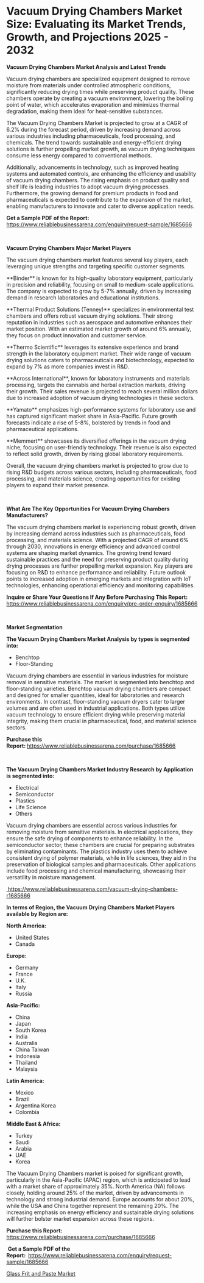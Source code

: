 <p><h1>Vacuum Drying Chambers Market Size: Evaluating its Market Trends, Growth, and Projections 2025 - 2032</h1></p><p><strong>Vacuum Drying Chambers Market Analysis and Latest Trends</strong></p>
<p><p>Vacuum drying chambers are specialized equipment designed to remove moisture from materials under controlled atmospheric conditions, significantly reducing drying times while preserving product quality. These chambers operate by creating a vacuum environment, lowering the boiling point of water, which accelerates evaporation and minimizes thermal degradation, making them ideal for heat-sensitive substances.</p><p>The Vacuum Drying Chambers Market is projected to grow at a CAGR of 6.2% during the forecast period, driven by increasing demand across various industries including pharmaceuticals, food processing, and chemicals. The trend towards sustainable and energy-efficient drying solutions is further propelling market growth, as vacuum drying techniques consume less energy compared to conventional methods.</p><p>Additionally, advancements in technology, such as improved heating systems and automated controls, are enhancing the efficiency and usability of vacuum drying chambers. The rising emphasis on product quality and shelf life is leading industries to adopt vacuum drying processes. Furthermore, the growing demand for premium products in food and pharmaceuticals is expected to contribute to the expansion of the market, enabling manufacturers to innovate and cater to diverse application needs.</p></p>
<p><strong>Get a Sample PDF of the Report:&nbsp;</strong> <a href="https://www.reliablebusinessarena.com/enquiry/request-sample/1685666?utm_campaign=3457&utm_medium=2&utm_source=Github&utm_content=ia&utm_term=24032025&utm_id=vacuum-drying-chambers">https://www.reliablebusinessarena.com/enquiry/request-sample/1685666</a></p>
<p>&nbsp;</p>
<p><strong>Vacuum Drying Chambers Major Market Players</strong></p>
<p><p>The vacuum drying chambers market features several key players, each leveraging unique strengths and targeting specific customer segments. </p><p>**Binder** is known for its high-quality laboratory equipment, particularly in precision and reliability, focusing on small to medium-scale applications. The company is expected to grow by 5-7% annually, driven by increasing demand in research laboratories and educational institutions.</p><p>**Thermal Product Solutions (Tenney)** specializes in environmental test chambers and offers robust vacuum drying solutions. Their strong reputation in industries such as aerospace and automotive enhances their market position. With an estimated market growth of around 6% annually, they focus on product innovation and customer service.</p><p>**Thermo Scientific** leverages its extensive experience and brand strength in the laboratory equipment market. Their wide range of vacuum drying solutions caters to pharmaceuticals and biotechnology, expected to expand by 7% as more companies invest in R&D.</p><p>**Across International**, known for laboratory instruments and materials processing, targets the cannabis and herbal extraction markets, driving their growth. Their sales revenue is projected to reach several million dollars due to increased adoption of vacuum drying technologies in these sectors.</p><p>**Yamato** emphasizes high-performance systems for laboratory use and has captured significant market share in Asia-Pacific. Future growth forecasts indicate a rise of 5-8%, bolstered by trends in food and pharmaceutical applications.</p><p>**Memmert** showcases its diversified offerings in the vacuum drying niche, focusing on user-friendly technology. Their revenue is also expected to reflect solid growth, driven by rising global laboratory requirements.</p><p>Overall, the vacuum drying chambers market is projected to grow due to rising R&D budgets across various sectors, including pharmaceuticals, food processing, and materials science, creating opportunities for existing players to expand their market presence.</p></p>
<p>&nbsp;</p>
<p><strong>What Are The Key Opportunities For Vacuum Drying Chambers Manufacturers?</strong></p>
<p><p>The vacuum drying chambers market is experiencing robust growth, driven by increasing demand across industries such as pharmaceuticals, food processing, and materials science. With a projected CAGR of around 6% through 2030, innovations in energy efficiency and advanced control systems are shaping market dynamics. The growing trend toward sustainable practices and the need for preserving product quality during drying processes are further propelling market expansion. Key players are focusing on R&D to enhance performance and reliability. Future outlook points to increased adoption in emerging markets and integration with IoT technologies, enhancing operational efficiency and monitoring capabilities.</p></p>
<p><strong>Inquire or Share Your Questions If Any Before Purchasing This Report:</strong> <a href="https://www.reliablebusinessarena.com/enquiry/pre-order-enquiry/1685666?utm_campaign=3457&utm_medium=2&utm_source=Github&utm_content=ia&utm_term=24032025&utm_id=vacuum-drying-chambers">https://www.reliablebusinessarena.com/enquiry/pre-order-enquiry/1685666</a></p>
<p>&nbsp;</p>
<p><strong>Market Segmentation</strong></p>
<p><strong>The Vacuum Drying Chambers Market Analysis by types is segmented into:</strong></p>
<p><ul><li>Benchtop</li><li>Floor-Standing</li></ul></p>
<p><p>Vacuum drying chambers are essential in various industries for moisture removal in sensitive materials. The market is segmented into benchtop and floor-standing varieties. Benchtop vacuum drying chambers are compact and designed for smaller quantities, ideal for laboratories and research environments. In contrast, floor-standing vacuum dryers cater to larger volumes and are often used in industrial applications. Both types utilize vacuum technology to ensure efficient drying while preserving material integrity, making them crucial in pharmaceutical, food, and material science sectors.</p></p>
<p><strong>Purchase this Report:&nbsp;</strong><a href="https://www.reliablebusinessarena.com/purchase/1685666?utm_campaign=3457&utm_medium=2&utm_source=Github&utm_content=ia&utm_term=24032025&utm_id=vacuum-drying-chambers">https://www.reliablebusinessarena.com/purchase/1685666</a></p>
<p>&nbsp;</p>
<p><strong>The Vacuum Drying Chambers Market Industry Research by Application is segmented into:</strong></p>
<p><ul><li>Electrical</li><li>Semiconductor</li><li>Plastics</li><li>Life Science</li><li>Others</li></ul></p>
<p><p>Vacuum drying chambers are essential across various industries for removing moisture from sensitive materials. In electrical applications, they ensure the safe drying of components to enhance reliability. In the semiconductor sector, these chambers are crucial for preparing substrates by eliminating contaminants. The plastics industry uses them to achieve consistent drying of polymer materials, while in life sciences, they aid in the preservation of biological samples and pharmaceuticals. Other applications include food processing and chemical manufacturing, showcasing their versatility in moisture management.</p></p>
<p><a href="https://www.reliablebusinessarena.com/vacuum-drying-chambers-r1685666?utm_campaign=3457&utm_medium=2&utm_source=Github&utm_content=ia&utm_term=24032025&utm_id=vacuum-drying-chambers">&nbsp;https://www.reliablebusinessarena.com/vacuum-drying-chambers-r1685666</a></p>
<p><strong>In terms of Region, the Vacuum Drying Chambers Market Players available by Region are:</strong></p>
<p>
    <p> <strong> North America: </strong>
        <ul>
            <li>United States</li>
            <li>Canada</li>
        </ul>
        </p> 
    <p> <strong> Europe: </strong>
        <ul>
            <li>Germany</li>
            <li>France</li>
            <li>U.K.</li>
            <li>Italy</li>
            <li>Russia</li>
        </ul>
        </p> 
    <p> <strong> Asia-Pacific: </strong>
        <ul>
            <li>China</li>
            <li>Japan</li>
            <li>South Korea</li>
            <li>India</li>
            <li>Australia</li>
            <li>China Taiwan</li>
            <li>Indonesia</li>
            <li>Thailand</li>
            <li>Malaysia</li>
        </ul>
        </p> 
    <p> <strong> Latin America: </strong>
        <ul>
            <li>Mexico</li>
            <li>Brazil</li>
            <li>Argentina Korea</li>
            <li>Colombia</li>
        </ul>
        </p> 
    <p> <strong> Middle East & Africa: </strong>
        <ul>
            <li>Turkey</li>
            <li>Saudi</li>
            <li>Arabia</li>
            <li>UAE</li>
            <li>Korea</li>
        </ul>
    </p>
    </p>
<p><p>The Vacuum Drying Chambers market is poised for significant growth, particularly in the Asia-Pacific (APAC) region, which is anticipated to lead with a market share of approximately 35%. North America (NA) follows closely, holding around 25% of the market, driven by advancements in technology and strong industrial demand. Europe accounts for about 20%, while the USA and China together represent the remaining 20%. The increasing emphasis on energy efficiency and sustainable drying solutions will further bolster market expansion across these regions.</p></p>
<p><strong>Purchase this Report: </strong><a href="https://www.reliablebusinessarena.com/purchase/1685666?utm_campaign=3457&utm_medium=2&utm_source=Github&utm_content=ia&utm_term=24032025&utm_id=vacuum-drying-chambers">https://www.reliablebusinessarena.com/purchase/1685666</a></p>
<p>&nbsp;<strong>Get a Sample PDF of the Report:&nbsp;&nbsp;</strong><a href="https://www.reliablebusinessarena.com/enquiry/request-sample/1685666?utm_campaign=3457&utm_medium=2&utm_source=Github&utm_content=ia&utm_term=24032025&utm_id=vacuum-drying-chambers">https://www.reliablebusinessarena.com/enquiry/request-sample/1685666</a></p>
<p><strong></strong></p>
<p><p><a href="https://github.com/SanjidaKhan901/Market-Research-Report-List-2/blob/main/glass-frit-and-paste-market.md?utm_campaign=3457&utm_medium=2&utm_source=Github&utm_content=ia&utm_term=24032025&utm_id=vacuum-drying-chambers">Glass Frit and Paste Market</a></p></p>